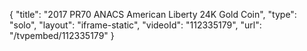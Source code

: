 {
    "title": "2017 PR70 ANACS American Liberty 24K Gold Coin",
    "type": "solo",
    "layout": "iframe-static",
    "videoId": "112335179",
    "url": "\/tvpembed\/112335179"
}